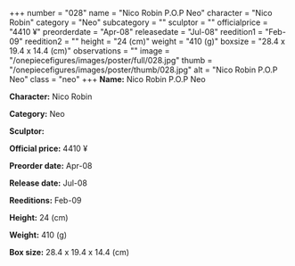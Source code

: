 +++
number = "028"
name = "Nico Robin P.O.P Neo"
character = "Nico Robin"
category = "Neo"
subcategory = ""
sculptor = ""
officialprice = "4410 ¥"
preorderdate = "Apr-08"
releasedate = "Jul-08"
reedition1 = "Feb-09"
reedition2 = ""
height = "24 (cm)"
weight = "410 (g)"
boxsize = "28.4 x 19.4 x 14.4 (cm)"
observations = ""
image = "/onepiecefigures/images/poster/full/028.jpg"
thumb = "/onepiecefigures/images/poster/thumb/028.jpg"
alt = "Nico Robin P.O.P Neo"
class = "neo"
+++
**Name:** Nico Robin P.O.P Neo

**Character:** Nico Robin

**Category:** Neo 

**Sculptor:** 

**Official price:** 4410 ¥

**Preorder date:** Apr-08

**Release date:** Jul-08

**Reeditions:** Feb-09

**Height:** 24 (cm)

**Weight:** 410 (g)

**Box size:** 28.4 x 19.4 x 14.4 (cm)
